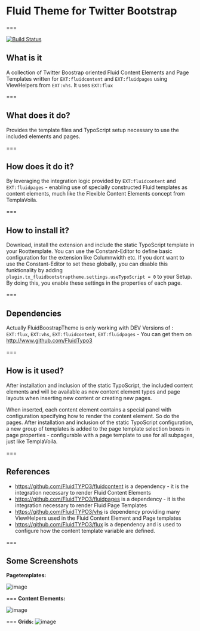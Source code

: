 # Fluid Theme for Twitter Bootstrap
===

[![Build Status](https://travis-ci.org/FluidTYPO3/fluidcontent_bootstrap.png?branch=master)](https://travis-ci.org/FluidTYPO3/fluidcontent_bootstrap)


## What is it

A collection of Twitter Boostrap oriented Fluid Content Elements and Page Templates written for `EXT:fluidcontent` and `EXT:fluidpages` using ViewHelpers from `EXT:vhs`.
It uses `EXT:flux`

===

## What does it do?

Provides the template files and TypoScript setup necessary to use the included elements and pages.

===

## How does it do it?

By leveraging the integration logic provided by `EXT:fluidcontent` and `EXT:fluidpages` - enabling use of specially constructed Fluid templates as
content elements, much like the Flexible Content Elements concept from TemplaVoila.

===

## How to install it?

Download, install the extension and include the static TypoScript template in your Roottemplate.
You can use the Constant-Editor to define basic configuration for the extension like Columnwidth etc. If you dont want to use the Constant-Editor to set these globally, you can disable this funktionality by adding `plugin.tx_fluidbootstraptheme.settings.useTypoScript = 0` to your Setup. By doing this, you enable these settings in the properties of each page. 

===

## Dependencies

Actually FluidBoostrapTheme is only working with DEV Versions of : `EXT:flux`, `EXT:vhs`, `EXT:fluidcontent`, `EXT:fluidpages` - You can get them on http://www.github.com/FluidTypo3

===

## How is it used?

After installation and inclusion of the static TypoScript, the included content elements and will be available as new content element
types and page layouts when inserting new content or creating new pages.

When inserted, each content element contains a special panel with configuration specifying how to render the content element. So do the pages.
After installation and inclusion of the static TypoScript configuration, a new group of templates is added to the page template
selection boxes in page properties - configurable with a page template to use for all subpages, just like TemplaVoila.

===


## References

* https://github.com/FluidTYPO3/fluidcontent is a dependency - it is the integration necessary to render Fluid Content Elements
* https://github.com/FluidTYPO3/fluidpages is a dependency - it is the integration necessary to render Fluid Page Templates
* https://github.com/FluidTYPO3/vhs is dependency providing many ViewHelpers used in the Fluid Content Element and Page templates
* https://github.com/FluidTYPO3/flux is a dependency and is used to configure how the content template variable are defined.

===

## Some Screenshots
**Pagetemplates:**

![image](http://snag.gy/9FHKC.jpg)

===
**Content Elements:**

![image](http://snag.gy/xbWUz.jpg)

===
**Grids:**
![image](http://snag.gy/YMayQ.jpg)